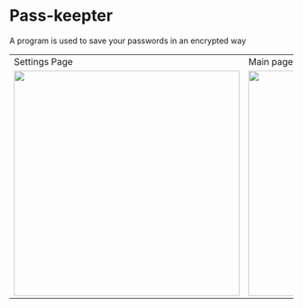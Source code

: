 # Pass-keepter
A program is used to save your passwords in an encrypted way
<table>
  <tr>
    <td>Settings Page</td>
    <td>Main page</td>
  </tr>
  <tr>
    <td><img src="https://github.com/user-attachments/assets/c0295667-0482-436b-8b0d-67c606e92222" style="height: 400px; width:400px;"/></td>
    <td><img src="https://github.com/user-attachments/assets/4ebd80f8-b049-4cf1-a999-45de9fe47d83" style="height: 400px; width:400px;"/></td>
  </tr>
</table
